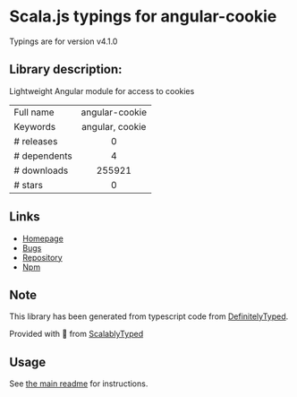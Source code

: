 
# Scala.js typings for angular-cookie

Typings are for version v4.1.0

## Library description:
Lightweight Angular module for access to cookies

|                    |                 |
| ------------------ | :-------------: |
| Full name          | angular-cookie |
| Keywords           | angular, cookie |
| # releases         | 0 |
| # dependents       | 4 |
| # downloads        | 255921 |
| # stars            | 0 |

## Links
- [Homepage](https://github.com/ivpusic/angular-cookie)
- [Bugs](https://github.com/ivpusic/angular-cookie/issues)
- [Repository](https://github.com/ivpusic/angular-cookie)
- [Npm](https://www.npmjs.com/package/angular-cookie)
    


## Note
This library has been generated from typescript code from [DefinitelyTyped](https://definitelytyped.org).

Provided with :purple_heart: from [ScalablyTyped](https://github.com/oyvindberg/ScalablyTyped)

## Usage
See [the main readme](../../readme.md) for instructions.


